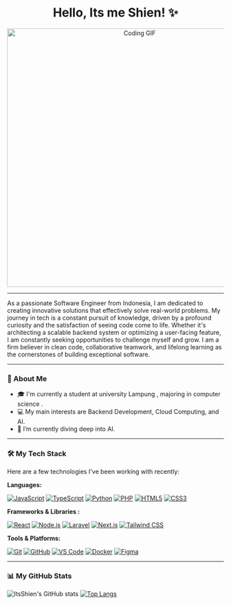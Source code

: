 <h1 align="center"> Hello, Its me Shien! ✨ </h1>


<p align="center">
  <img src="https://media4.giphy.com/media/v1.Y2lkPTc5MGI3NjExOWxrZ2g5ZWhwbG0yeDN0bW11cDY3NDRjOTdxOWhtZzl6d2FjNHIyMSZlcD12MV9pbnRlcm5hbF9naWZfYnlfaWQmY3Q9Zw/cYt0sYmvTvlrzQplsX/giphy.gif" alt="Coding GIF" width="600"/>
</p>

---

As a passionate Software Engineer from Indonesia, I am dedicated to creating innovative solutions that effectively solve real-world problems. My journey in tech is a constant pursuit of knowledge, driven by a profound curiosity and the satisfaction of seeing code come to life. Whether it's architecting a scalable backend system or optimizing a user-facing feature, I am constantly seeking opportunities to challenge myself and grow. I am a firm believer in clean code, collaborative teamwork, and lifelong learning as the cornerstones of building exceptional software.

---
### 🚀 About Me
- 🎓 I'm currently a student at university Lampung , majoring in computer science .
- 💻 My main interests are Backend Development, Cloud Computing, and AI.
- 🌱 I’m currently diving deep into AI.

---

### 🛠️ My Tech Stack

Here are a few technologies I've been working with recently:

**Languages:**
<p>
    <a href="#"><img alt="JavaScript" src="https://img.shields.io/badge/JavaScript-F7DF1E?logo=javascript&logoColor=black&style=for-the-badge"></a>
    <a href="#"><img alt="TypeScript" src="https://img.shields.io/badge/TypeScript-3178C6?logo=typescript&logoColor=white&style=for-the-badge"></a>
    <a href="#"><img alt="Python" src="https://img.shields.io/badge/Python-3776AB?logo=python&logoColor=white&style=for-the-badge"></a>
    <a href="#"><img alt="PHP" src="https://img.shields.io/badge/PHP-777BB4?logo=php&logoColor=white&style=for-the-badge"></a>
    <a href="#"><img alt="HTML5" src="https://img.shields.io/badge/HTML5-E34F26?logo=html5&logoColor=white&style=for-the-badge"></a>
    <a href="#"><img alt="CSS3" src="https://img.shields.io/badge/CSS3-1572B6?logo=css3&logoColor=white&style=for-the-badge"></a>
</p>

**Frameworks & Libraries :**
<p>
    <a href="#"><img alt="React" src="https://img.shields.io/badge/React-61DAFB?logo=react&logoColor=black&style=for-the-badge"></a>
    <a href="#"><img alt="Node.js" src="https://img.shields.io/badge/Node.js-339933?logo=nodedotjs&logoColor=white&style=for-the-badge"></a>
    <a href="#"><img alt="Laravel" src="https://img.shields.io/badge/Laravel-FF2D20?logo=laravel&logoColor=white&style=for-the-badge"></a>
    <a href="#"><img alt="Next.js" src="https://img.shields.io/badge/Next.js-000000?logo=nextdotjs&logoColor=white&style=for-the-badge"></a>
    <a href="#"><img alt="Tailwind CSS" src="https://img.shields.io/badge/Tailwind_CSS-06B6D4?logo=tailwindcss&logoColor=white&style=for-the-badge"></a>
</p>

**Tools & Platforms:**
<p>
    <a href="#"><img alt="Git" src="https://img.shields.io/badge/Git-F05032?logo=git&logoColor=white&style=for-the-badge"></a>
    <a href="#"><img alt="GitHub" src="https://img.shields.io/badge/GitHub-181717?logo=github&logoColor=white&style=for-the-badge"></a>
    <a href="#"><img alt="VS Code" src="https://img.shields.io/badge/VS_Code-007ACC?logo=visualstudiocode&logoColor=white&style=for-the-badge"></a>
    <a href="#"><img alt="Docker" src="https://img.shields.io/badge/Docker-2496ED?logo=docker&logoColor=white&style=for-the-badge"></a>
    <a href="#"><img alt="Figma" src="https://img.shields.io/badge/Figma-F24E1E?logo=figma&logoColor=white&style=for-the-badge"></a>
</p>

---

### 📊 My GitHub Stats

![ItsShien's GitHub stats](https://github-readme-stats.vercel.app/api?username=ItsShien&show_icons=true&theme=radical)
[![Top Langs](https://github-readme-stats.vercel.app/api/top-langs/?username=ItsShien&layout=compact&theme=vision-friendly-dark)](https://github.com/anuraghazra/github-readme-stats)


